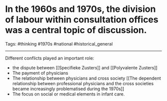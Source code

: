 # In the 1960s and 1970s, the division of labour within consultation offices was a central topic of discussion.
Tags: #thinking #1970s #national #historical_general 

---
Different conflicts played an important role:
- the dispute between [[Specifieke Zusters]] and [[Polyvalente Zusters]]
- The payment of physicians
- The relationship between physicians and cross society [[The dependent relationship between professional physicians and the cross societies became increasingly problematised during the 1970s]]
- The focus on social or medical elements in infant care.